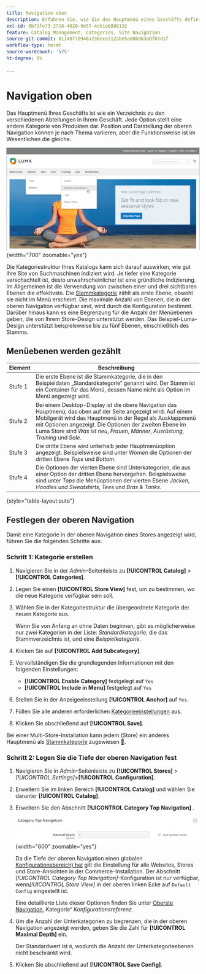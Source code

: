 ```yaml
---
title: Navigation oben
description: Erfahren Sie, wie Sie das Hauptmenü eines Geschäfts definieren, das für die verschiedenen Abteilungen wie ein Verzeichnis funktioniert.
exl-id: 8b71fe73-2716-4820-9e57-4cb1e6888132
feature: Catalog Management, Categories, Site Navigation
source-git-commit: 01148770946a236ece2122be5a88b963a0f07d1f
workflow-type: tm+mt
source-wordcount: '575'
ht-degree: 0%

---
```


# Navigation oben

Das Hauptmenü Ihres Geschäfts ist wie ein Verzeichnis zu den verschiedenen Abteilungen in Ihrem Geschäft. Jede Option stellt eine andere Kategorie von Produkten dar. Position und Darstellung der oberen Navigation können je nach Thema variieren, aber die Funktionsweise ist im Wesentlichen die gleiche.

![Navigation oben](./assets/storefront-top-navigation.png){width="700" zoomable="yes"}

Die Kategoriestruktur Ihres Katalogs kann sich darauf auswirken, wie gut Ihre Site von Suchmaschinen indiziert wird. Je tiefer eine Kategorie verschachtelt ist, desto unwahrscheinlicher ist eine gründliche Indizierung. Im Allgemeinen ist die Verwendung von zwischen einer und drei sichtbaren Ebenen die effektivste. Die [Stammkategorie](category-root.md) zählt als erste Ebene, obwohl sie nicht im Menü erscheint. Die maximale Anzahl von Ebenen, die in der oberen Navigation verfügbar sind, wird durch die Konfiguration bestimmt. Darüber hinaus kann es eine Begrenzung für die Anzahl der Menüebenen geben, die von Ihrem Store-Design unterstützt werden. Das Beispiel-Luma-Design unterstützt beispielsweise bis zu fünf Ebenen, einschließlich des Stamms.

## Menüebenen werden gezählt

| Element | Beschreibung |
|--- |--- |
| Stufe 1 | Die erste Ebene ist die Stammkategorie, die in den Beispieldaten „Standardkategorie“ genannt wird. Der Stamm ist ein Container für das Menü, dessen Name nicht als Option im Menü angezeigt wird. |
| Stufe 2 | Bei einem Desktop-Display ist die obere Navigation das Hauptmenü, das oben auf der Seite angezeigt wird. Auf einem Mobilgerät wird das Hauptmenü in der Regel als Ausklappmenü mit Optionen angezeigt. Die Optionen der zweiten Ebene im Luma Store sind _Was ist neu_, _Frauen_, _Männer_, _Ausrüstung_, _Training_ und _Sale_. |
| Stufe 3 | Die dritte Ebene wird unterhalb jeder Hauptmenüoption angezeigt. Beispielsweise sind unter _Women_ die Optionen der dritten Ebene _Tops_ und _Bottom_. |
| Stufe 4 | Die Optionen der vierten Ebene sind Unterkategorien, die aus einer Option der dritten Ebene hervorgehen. Beispielsweise sind unter _Tops_ die Menüoptionen der vierten Ebene _Jacken_, _Hoodies und Sweatshirts_, _Tees_ und _Bras &amp; Tanks_. |

{style="table-layout:auto"}

## Festlegen der oberen Navigation

Damit eine Kategorie in der oberen Navigation eines Stores angezeigt wird, führen Sie die folgenden Schritte aus:

### Schritt 1: Kategorie erstellen

1. Navigieren Sie in der _Admin_-Seitenleiste zu **[!UICONTROL Catalog]** > **[!UICONTROL Categories]**.

1. Legen Sie einen **[!UICONTROL Store View]** fest, um zu bestimmen, wo die neue Kategorie verfügbar sein soll.

1. Wählen Sie in der Kategoriestruktur die übergeordnete Kategorie der neuen Kategorie aus.

   Wenn Sie von Anfang an ohne Daten beginnen, gibt es möglicherweise nur zwei Kategorien in der Liste: _Standardkategorie_, die das Stammverzeichnis ist, und eine _Beispielkategorie_.

1. Klicken Sie auf **[!UICONTROL Add Subcategory]**.

1. Vervollständigen Sie die grundlegenden Informationen mit den folgenden Einstellungen:

   - **[!UICONTROL Enable Category]** festgelegt auf `Yes`
   - **[!UICONTROL Include in Menu]** festgelegt auf `Yes`

1. Stellen Sie in der Anzeigeeinstellung **[!UICONTROL Anchor]** auf `Yes`.

1. Füllen Sie alle anderen erforderlichen [Kategorieeinstellungen](category-create.md) aus.

1. Klicken Sie abschließend auf **[!UICONTROL Save]**.

Bei einer Multi-Store-Installation kann jedem (Store) ein anderes Hauptmenü als [Stammkategorie](category-root.md) zugewiesen [&#128279;](../stores-purchase/stores.md#add-stores).

### Schritt 2: Legen Sie die Tiefe der oberen Navigation fest

1. Navigieren Sie in _Admin_-Seitenleiste zu **[!UICONTROL Stores]** > _[!UICONTROL Settings]_>**[!UICONTROL Configuration]**.

1. Erweitern Sie im linken Bereich **[!UICONTROL Catalog]** und wählen Sie darunter **[!UICONTROL Catalog]**.

1. Erweitern Sie den Abschnitt **[!UICONTROL Category Top Navigation]** .

   ![Oberste Navigation der Kategorie](../configuration-reference/catalog/assets/catalog-category-top-navigation.png){width="600" zoomable="yes"}

   Da die Tiefe der oberen Navigation einen globalen [Konfigurationsbereich) hat](../getting-started/websites-stores-views.md#scope-settings) gilt die Einstellung für alle Websites, Stores und Store-Ansichten in der Commerce-Installation. Der Abschnitt _[!UICONTROL Category Top Navigation]_-Konfiguration ist nur verfügbar, wenn&#x200B;_[!UICONTROL Store View]_ in der oberen linken Ecke auf `Default Config` eingestellt ist.

   Eine detaillierte Liste dieser Optionen finden Sie unter [Oberste Navigation &#x200B;](../configuration-reference/catalog/catalog.md#layered-navigation) Kategorie“ _Konfigurationsreferenz_.

1. Um die Anzahl der Unterkategorien zu begrenzen, die in der oberen Navigation angezeigt werden, geben Sie die Zahl für **[!UICONTROL Maximal Depth]** ein.

   Der Standardwert ist `0`, wodurch die Anzahl der Unterkategorieebenen nicht beschränkt wird.

1. Klicken Sie abschließend auf **[!UICONTROL Save Config]**.
